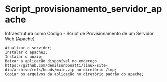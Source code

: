 # Script_provisionamento_servidor_apache

Infraestrutura como Código - Script de Provisionamento de um Servidor Web (Apache)

    Atualizar o servidor;
    Instalar o apache2;
    Instalar o unzip;
    Baixar a aplicação disponível no endereço https://github.com/denilsonbonatti/linux-site-dio/archive/refs/heads/main.zip no diretório /tmp;
    Copiar os arquivos da aplicação no diretório padrão do apache;
